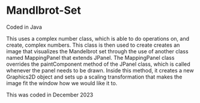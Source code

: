 # Mandlbrot-Set
Coded in Java

This uses a complex number class, which is able to do operations on, and create, complex numbers. This class is then used to create creates an image that visualizes the Mandelbrot set through the use of another class named MappingPanel that extends JPanel. The MappingPanel class overrides the paintComponent method of the JPanel class, which is called whenever the panel needs to be drawn. Inside this method, it creates a new Graphics2D object and sets up a scaling transformation that makes the image fit the window how we would like it to.


This was coded in December 2023
